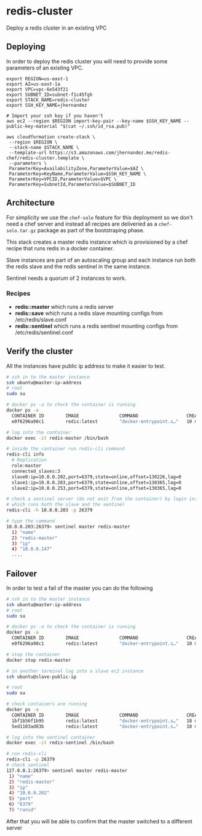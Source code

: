 # redis-cluster

Deploy a redis cluster in an existing VPC

## Deploying

In order to deploy the redis cluster you will need to provide some parameters of an existing VPC.

```
export REGION=us-east-1
export AZ=us-east-1a
export VPC=vpc-6e543f21
export SUBNET_ID=subnet-f1c45fgh
export STACK_NAME=redis-cluster
export SSH_KEY_NAME=jhernandez

# Import your ssh key if you haven't
aws ec2 --region $REGION import-key-pair --key-name $SSH_KEY_NAME --public-key-material "$(cat ~/.ssh/id_rsa.pub)"

aws cloudformation create-stack \
 --region $REGION \
 --stack-name $STACK_NAME \
 --template-url https://s3.amazonaws.com/jhernandez.me/redis-chef/redis-cluster.template \
 --parameters \
 ParameterKey=AvailabilityZone,ParameterValue=$AZ \
 ParameterKey=KeyName,ParameterValue=$SSH_KEY_NAME \
 ParameterKey=VPCID,ParameterValue=$VPC \
 ParameterKey=SubnetId,ParameterValue=$SUBNET_ID
```

## Architecture

For simplicity we use the `chef-solo` feature for this deployment so we don't need a chef server and instead all recipes are deliveried as a `chef-solo.tar.gz` package as part of the bootstraping phase.

This stack creates a master redis instance which is provisioned by a chef recipe that runs redis in a docker container.

Slave instances are part of an autoscaling group and each instance run both the redis slave and the redis sentinel in the same instance.

Sentinel needs a quorum of 2 instances to work.

### Recipes

* **redis::master** which runs a redis server
* **redis::save** which runs a redis slave mounting configs from /etc/redis/slave.conf
* **redis::sentinel** which runs a redis sentinel mounting configs from /etc/redis/sentinel.conf

## Verify the cluster

All the instances have public ip address to make it easier to test.

```bash
# ssh in to the master instance
ssh ubuntu@master-ip-address
# root
sudo su

# docker ps -a to check the container is running
docker ps -a
  CONTAINER ID        IMAGE               COMMAND                  CREATED             STATUS              PORTS                    NAMES
  e0f6296a98c1        redis:latest        "docker-entrypoint.s…"   10 minutes ago      Up 10 minutes       0.0.0.0:6379->6379/tcp   redis-master

# log into the container
docker exec -it redis-master /bin/bash

# inside the container run redis-cli command
redis-cli info
  # Replication
  role:master
  connected_slaves:3
  slave0:ip=10.0.0.202,port=6379,state=online,offset=130226,lag=0
  slave1:ip=10.0.0.203,port=6379,state=online,offset=130365,lag=0
  slave2:ip=10.0.0.253,port=6379,state=online,offset=130365,lag=0

# check a sentinel server (do not exit from the container) by login into the private ip of a redis-slave instance
# which runs both the slave and the sentinel
redis-cli -h 10.0.0.203 -p 26379

# type the command
10.0.0.203:26379> sentinel master redis-master
  1) "name"
  2) "redis-master"
  3) "ip"
  4) "10.0.0.147"
  ....
```

## Failover

In order to test a fail of the master you can do the following

```bash
# ssh in to the master instance
ssh ubuntu@master-ip-address
# root
sudo su

# docker ps -a to check the container is running
docker ps -a
  CONTAINER ID        IMAGE               COMMAND                  CREATED             STATUS              PORTS                    NAMES
  e0f6296a98c1        redis:latest        "docker-entrypoint.s…"   10 minutes ago      Up 10 minutes       0.0.0.0:6379->6379/tcp   redis-master

# stop the container
docker stop redis-master

# in another terminal log into a slave ec2 instance
ssh ubuntu@slave-public-ip

# root
sudo su

# check containers are running
docker ps -a
  CONTAINER ID        IMAGE               COMMAND                  CREATED             STATUS              PORTS                                NAMES
  1bf1b56f1b95        redis:latest        "docker-entrypoint.s…"   18 minutes ago      Up 18 minutes       6379/tcp, 0.0.0.0:26379->26379/tcp   redis-sentinel
  5ed1103ad83b        redis:latest        "docker-entrypoint.s…"   18 minutes ago      Up 18 minutes       0.0.0.0:6379->6379/tcp               redis-slave

# log into the sentinel container
docker exec -it redis-sentinel /bin/bash

# run redis-cli
redis-cli -p 26379
# check sentinel
127.0.0.1:26379> sentinel master redis-master
 1) "name"
 2) "redis-master"
 3) "ip"
 4) "10.0.0.202"
 5) "port"
 6) "6379"
 7) "runid"
```

After that you will be able to confirm that the master switched to a different server
